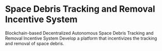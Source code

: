 # Space Debris Tracking and Removal Incentive System
Blockchain-based Decentralized Autonomous Space Debris Tracking and Removal Incentive System Develop a platform that incentivizes the tracking and removal of space debris.
